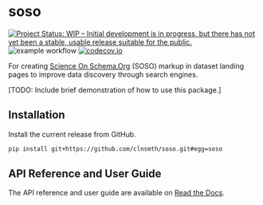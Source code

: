 # soso

[![Project Status: WIP – Initial development is in progress, but there has not yet been a stable, usable release suitable for the public.](https://www.repostatus.org/badges/latest/wip.svg)](https://www.repostatus.org/#wip)
![example workflow](https://github.com/clnsmth/soso/actions/workflows/ci-cd.yml/badge.svg)
[![codecov.io](https://codecov.io/gh/clnsmth/soso/branch/main/graph/badge.svg)](https://codecov.io/github/clnsmth/soso?branch=main)

For creating [Science On Schema.Org](https://github.com/ESIPFed/science-on-schema.org) (SOSO) markup in dataset landing pages to improve data discovery through search engines.

[TODO: Include brief demonstration of how to use this package.]

## Installation

Install the current release from GitHub.

```bash
pip install git+https://github.com/clnsmth/soso.git#egg=soso
```

## API Reference and User Guide

The API reference and user guide are available on [Read the Docs](https://soso.readthedocs.io).

